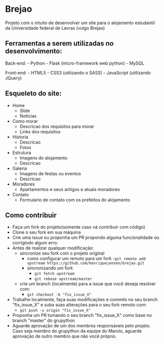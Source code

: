 Brejao
===========

Projeto com o intuito de desenvolver um site para o alojamento estudantil da Universidade federal de Lavras (vulgo Brejao)

Ferramentas a serem utilizadas no desenvolvimento:
--------------------------------------------------

Back-end:
    - Python
    - Flask (micro-framework web python)
    - MySQL

Front-end:
    - HTML5
    - CSS3 (utilizando o SASS)
    - JavaScript (utilizando JQuery)

Esqueleto do site:
------------------

- Home
    + Slide
    + Noticias
- Como morar
    + Descricao dos requisitos para morar
    + Links dos requisitos
- Historia
    + Descricao
    + Fotos
- Estrutura
    + Imagens do alojamento
    + Descricao
- Galeria
    + Imagens de festas ou eventos
    + Descricao
- Moradores
    + Apartamentos e seus antigos e atuais moradores
- Contato
    + Formulario de contato com os prefeitos do alojamento

Como contribuir
---------------

- Faça um fork do projeto(somente caso vá contribuir com código) 
- Clone o seu fork em sua máquina
- Crie uma issue ou proponha um PR propondo alguma funcionalidade ou corrigindo algum erro:
- Antes de realizar qualquer modificação:
    + sincronize seu fork com o projeto original
      * como configurar um remoto para um fork
        -`git remote add upstream https://github.com/henriquejensen/brejao.git`
      * sincronizando um fork
        - `git fetch upstream`
        - `git rebase upstream/master`        
    + crie um branch (localmente) para a issue que você deseja resolver com:
        - ` git checkout -b "fix_issue_X" ` 
- Trabalhe localmente, faça suas modificações e commits no seu branch "fix_issue_X" e suba suas alterações para o seu fork remoto com:
    - ` git push -u origin "fix_issue_X" `
- Proponha um PR tomando o seu branch "fix_issue_X" como base no branch "master" do grupython 
- Aguarde aprovação de um dos membros responsáveis pelo projeto.
Caso seja membro do grupython da equipe do Marolo, aguarde aprovação de outro membro que não você próprio.
